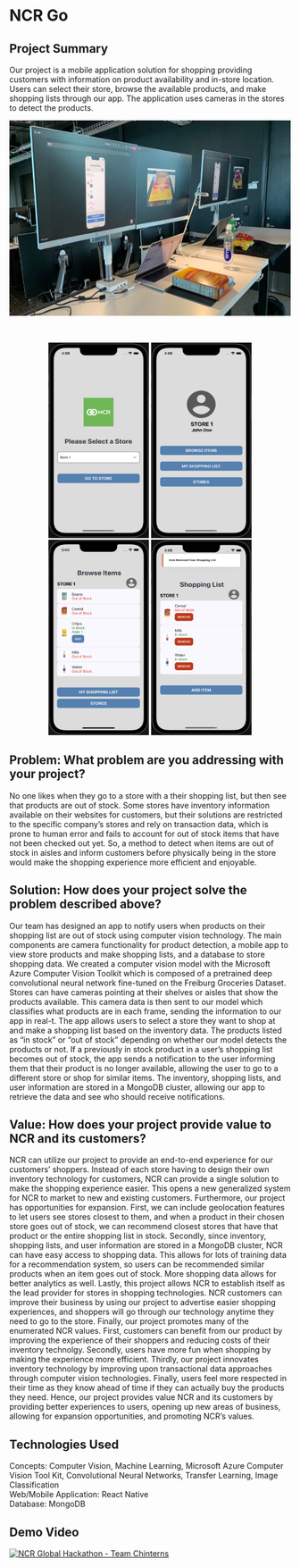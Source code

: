 # NCR Go

## Project Summary
Our project is a mobile application solution for shopping providing customers with information on product availability and in-store location. 
Users can select their store, browse the available products, and make shopping lists through our app. The application uses cameras in the stores 
to detect the products.

<p align="center">
  <img src="public/images/ncr-go-main.jpeg" height="350" width="700" alt="Demo of App">
</p>
<br/>
<p align="center">
  <img src="public/images/ncr-go-1.png" height="350" width="180" alt="Home Page of App">
  <img src="public/images/ncr-go-2.png" height="350" width="180" alt="Profile Page Page of App">
  <img src="public/images/ncr-go-3.png" height="350" width="180" alt="Browse Items Page of App">
  <img src="public/images/ncr-go-4.png" height="350" width="180" alt="Shopping List Page of App">
</p>

## Problem: What problem are you addressing with your project?
No one likes when they go to a store with a their shopping list, but then see that products are out of stock. Some stores have inventory information available on their websites for customers, but their solutions are restricted to the specific company’s stores and rely on transaction data, which is prone to human error and fails to account for out of stock items that have not been checked out yet. So, a method to detect when items are out of stock in aisles and inform customers before physically being in the store would make the shopping experience more efficient and enjoyable. 

## Solution: How does your project solve the problem described above?
Our team has designed an app to notify users when products on their shopping list are out of stock using computer vision technology. The main components are camera functionality for product detection, a mobile app to view store products and make shopping lists, and a database to store shopping data. We created a computer vision model with the Microsoft Azure Computer Vision Toolkit which is composed of a pretrained deep convolutional neural network fine-tuned on the Freiburg Groceries Dataset. Stores can have cameras pointing at their shelves or aisles that show the products available. This camera data is then sent to our model which classifies what products are in each frame, sending the information to our app in real-t. The app allows users to select a store they want to shop at and make a shopping list based on the inventory data. The products listed as “in stock” or “out of stock” depending on whether our model detects the products or not. If a previously in stock product in a user’s shopping list becomes out of stock, the app sends a notification to the user informing them that their product is no longer available, allowing the user to go to a different store or shop for similar items. The inventory, shopping lists, and user information are stored in a MongoDB cluster, allowing our app to retrieve the data and see who should receive notifications.

## Value: How does your project provide value to NCR and its customers?
NCR can utilize our project to provide an end-to-end experience for our customers’ shoppers. Instead of each store having to design their own inventory technology for customers, NCR can provide a single solution to make the shopping experience easier. This opens a new generalized system for NCR to market to new and existing customers. Furthermore, our project has opportunities for expansion. First, we can include geolocation features to let users see stores closest to them, and when a product in their chosen store goes out of stock, we can recommend closest stores that have that product or the entire shopping list in stock. Secondly, since inventory, shopping lists, and user information are stored in a MongoDB cluster, NCR can have easy access to shopping data. This allows for lots of training data for a recommendation system, so users can be recommended similar products when an item goes out of stock. More shopping data allows for better analytics as well. Lastly, this project allows NCR to establish itself as the lead provider for stores in shopping technologies. NCR customers can improve their business by using our project to advertise easier shopping experiences, and shoppers will go through our technology anytime they need to go to the store. Finally, our project promotes many of the enumerated NCR values. First, customers can benefit from our product by improving the experience of their shoppers and reducing costs of their inventory technolgy. Secondly, users have more fun when shopping by making the experience more efficient. Thirdly, our project innovates inventory technology by improving upon transactional data approaches through computer vision technologies. Finally, users feel more respected in their time as they know ahead of time if they can actually buy the products they need. Hence, our project provides value NCR and its customers by providing better experiences to users, opening up new areas of business, allowing for expansion opportunities, and promoting NCR’s values. 

## Technologies Used
Concepts: Computer Vision, Machine Learning, Microsoft Azure Computer Vision Tool Kit, Convolutional Neural Networks, Transfer Learning, Image Classification <br/> Web/Mobile Application: React Native <br/> Database: MongoDB

## Demo Video
[![NCR Global Hackathon - Team Chinterns](https://img.youtube.com/vi/eCDzSWLUD4g/maxresdefault.jpg)](https://www.youtube.com/watch?v=eCDzSWLUD4g "NCR Global Hackathon - Team Chinterns")

